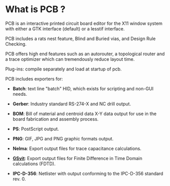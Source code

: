 # What is PCB ?

PCB is an interactive printed circuit board editor for the X11 window system with either a GTK interface (default) or a lesstif interface.

PCB includes a rats nest feature, Blind and Buried vias, and Design Rule Checking.

PCB offers high end features such as an autorouter, a topological router and a trace optimizer which can tremendously reduce layout time.

Plug-ins: compile separately and load at startup of pcb.

PCB includes exporters for:

- <b>Batch</b>: text line "batch" HID, which exists for scripting and non-GUI needs.

- <b>Gerber</b>: Industry standard RS-274-X and NC drill output.

- <b>BOM</b>: Bill of material and centroid data X-Y data output for use in the board fabrication and assembly process.

- <b>PS</b>: PostScript output.

- <b>PNG</b>: GIF, JPG and PNG graphic formats output.

- <b>Nelma</b>: Export output files for trace capacitance calculations.

- <b>[GSvit](http://gsvit.net/)</b>: Export output files for Finite Difference in Time Domain calculations (FDTD).

- <b>IPC-D-356</b>: Netlister with output conforming to the IPC-D-356 standard rev. 0. 
